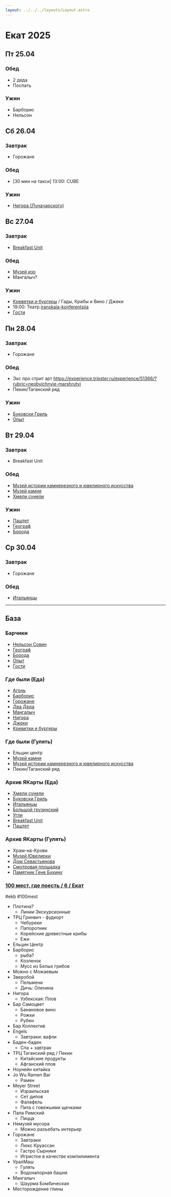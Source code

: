 ```yaml
---
layout: ../../../layouts/Layout.astro
---
```


# Екат 2025

## Пт 25.04

### Обед

- 2 деда
- Поспать

### Ужин

- Барборис
- Нельсон

## Сб 26.04

### Завтрак

- Горожане

### Обед

- [30 мин на такси] 13:00: CUBE 

### Ужин

- [Нигора (Луначарского)](https://yandex.ru/maps/-/CHRPr86R)

## Вс 27.04

### Завтрак

- [Breakfast Unit](https://yandex.ru/maps/org/breakfast_unit/40267287587/)

### Обед

- [Музей изо](https://yandex.ru/maps/-/CHRTEB6d)
- Мангалыч?

### Ужин

- [Креветки и бургеры](https://yandex.ru/maps/-/CHRPbPlh) / Гады, Крабы и Вино / Джеки
- 19:00: Театр  [iranskaia-konferentsiia](https://afisha.yandex.ru/yekaterinburg/theatre_show/iranskaia-konferentsiia-novaia-aktiorskaia-shkola)
- [Гости](https://yandex.ru/maps/-/CHV7JUN6)	


## Пн 28.04

### Завтрак

- Горожане

### Обед

- Экс про стрит арт https://experience.tripster.ru/experience/51366/?rubric=neobyichnyie-marshrutyi
- Пекин/Таганский ряд

### Ужин

- [Буковски Гриль](https://yandex.ru/maps/org/bukovski_gril/1093916693/)
- [Опыт](https://yandex.ru/maps/-/CHAjMHid)	


## Вт 29.04

### Завтрак

- Breakfast Unit

### Обед

- [Музей истории камнерезного и ювелирного искусства](https://yandex.ru/maps/-/CHRPVZZw)
- [Музей камня](https://yandex.ru/maps/-/CHRPVFnE)
- [Хмели сунели](https://yandex.ru/maps/org/khmeli_suneli/241459593937/)

### Ужин

- [Паштет](https://yandex.ru/maps/-/CHRPrZJ6)
- [Географ](https://yandex.ru/maps/-/CDxju8YG)
- [Борода](https://yandex.ru/maps/-/CHAjMO0S)

## Ср 30.04

### Завтрак

- Горожане

### Обед

- [Итальянцы](https://yandex.ru/maps/org/italyantsy/238260730830/)

---

## База

### Барчики

- [Нельсон Совин](https://yandex.ru/maps/-/CDh1RP61)
- [Географ](https://yandex.ru/maps/-/CDxju8YG)
- [Борода](https://yandex.ru/maps/-/CHAjMO0S)
- [Опыт](https://yandex.ru/maps/-/CHAjMHid)	
- [Гости](https://yandex.ru/maps/-/CHV7JUN6)	

### Где были (Еда)

- [Агонь](https://yandex.ru/maps/-/CHqVqPpb)	    
- [Барборис](https://yandex.ru/maps/-/CHqVuWMJ)    
- [Горожане](https://yandex.ru/maps/-/CHqVyEoE)    
- [Два Деда](https://yandex.ru/maps/-/CHqVu64e)    
- [Мангалыч](https://yandex.ru/maps/-/CHqVuP1s)    
- [Нигора](https://yandex.ru/maps/-/CHqVuMzL)	    
- [Джеки](https://yandex.ru/maps/-/CHRPbDMc)	    
- [Креветки и бургеры](https://yandex.ru/maps/-/CHRPbPlh)	    

### Где были (Гулять)

- Ельцин центр
- [Музей камня](https://yandex.ru/maps/-/CHRPVFnE)
- [Музей истории камнерезного и ювелирного искусства](https://yandex.ru/maps/-/CHRPVZZw)
- Пекин/Таганский ряд

### Архив ЯКарты (Еда)

- [Хмели сунели](https://yandex.ru/maps/org/khmeli_suneli/241459593937/)
- [Буковски Гриль](https://yandex.ru/maps/org/bukovski_gril/1093916693/)
- [Итальянцы](https://yandex.ru/maps/org/italyantsy/238260730830/)
- [Большой грузинский](https://yandex.ru/maps/org/bolshoy_gruzinskiy/82057196252/)
- [Угли](https://yandex.ru/maps/org/ugli/42039683892/)
- [Breakfast Unit](https://yandex.ru/maps/org/breakfast_unit/40267287587/)
- [Паштет](https://yandex.ru/maps/-/CHRPrZJ6)

### Архив ЯКарты (Гулять)

- Храм-на-Крови
- [Музей Ювелирки](https://yandex.ru/maps/-/CCUkNGfclA)
- [Дом Севастьянова](https://yandex.ru/maps/-/CCUkNGCucA) 
- [Смотровая площадка](https://yandex.ru/maps/-/CCUkNGSQ8B)
- [Памятник Гене Букину](https://yandex.ru/maps/-/CCUkNGDshA)

### [100 мест, где поесть / 6 / Екат](https://www.youtube.com/watch?v=OV7zb58MJBU)

#ekb #100mest

- Плотина?
	- Линии Экскурсионные
- ТРЦ Гринвич - фудкорт
	- Чебуреки
	- Папоротник
	- Корейские древестные крибы
	- Ежи
- Ельцин Центр
- Барборис 
	- рыба?
	- Козленок
	- Мусс из Белых грибов
- Можно с Можаевым
- Зверобой
	- Пельмени
	- Дичь: Оленина
- Нигора
	- Узбекская: Плов
- Бар Самоцвет
	- Банановое вино
	- Рожки
	- Рубен
- Бар Коллектив
- Engels
	- Завтраки: вафли
- Баден-баден
	- Спа + завтрак
- ТРЦ Таганский ряд / Пекин
	- Китайские продукты
	- Афганский плов
- Ноунейн китайка
- Jo Wu Ramen Bar 
	- Рамен
-  Meyer Street
	- Израильская
	- Сет дипов
	- Фалафель
	- Пита с говяжьими щечками
- Папа Римский
	- Пицца
- Немузей мусора
	- Можно разъебать интерьер 
- Горожане
	- Завтраки
	- Люкс Круассан
	- Гастро Сырники
	- Игристое в качестве компилимента
- УралМаш
	- Гулять
	- Водонапорная башня
- Мангалыч
	- Шаурма Бомбическая
- Месторождение глины

